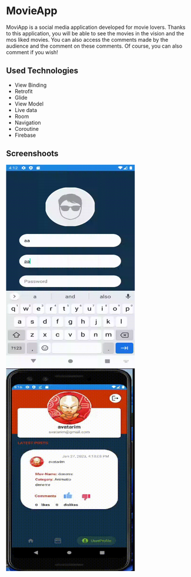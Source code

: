 # MovieApp
MoviApp is a social media application developed for movie lovers. Thanks to this application, you will be able to see the movies in the vision and the mos liked movies. You can also access the comments made by the audience and the comment on these comments. Of course, you can also comment if you wish!
## Used Technologies
* View Binding
* Retrofit
* Glide
* View Model
* Live data
* Room
* Navigation
* Coroutine
* Firebase
## Screenshoots
<img src="https://github.com/mustafaunlu0/MovieApp/blob/master/login.gif" width="350" height="550"/>           <img src="https://github.com/mustafaunlu0/MovieApp/blob/master/kirp%20(online-video-cutter.com).gif" width="350" height="550"/> 

